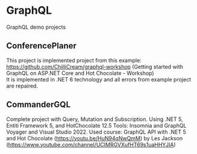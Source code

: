 # GraphQL
GraphQL demo projects


## ConferencePlaner
This project is implemented project from this example: https://github.com/ChilliCream/graphql-workshop (Getting started with GraphQL on ASP.NET Core and Hot Chocolate - Workshop)  
It is implemented in .NET 6 technology and all errors from example project are repaired.  
  
## CommanderGQL
  Complete project with Query, Mutation and Subscription. 
  Using .NET 5, Entiti Framework 5, and HotChocolate 12.5
  Tools: Insomnia and GraphQL Voyager and Visual Studio 2022.
  Used course: GraphQL API with .NET 5 and Hot Chocolate (https://youtu.be/HuN94qNwQmM) by Les Jackson  (https://www.youtube.com/channel/UCIMRGVXufHT69s1uaHHYJIA)

